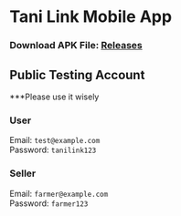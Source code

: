 ﻿# Tani Link Mobile App
### Download APK File: <a href="https://github.com/Topi-Batu/tanilink-mobile/releases">Releases</a>

## Public Testing Account
***Please use it wisely
### User
Email: `test@example.com` <br>
Password: `tanilink123` <br>

### Seller
Email: `farmer@example.com` <br>
Password: `farmer123` <br>
